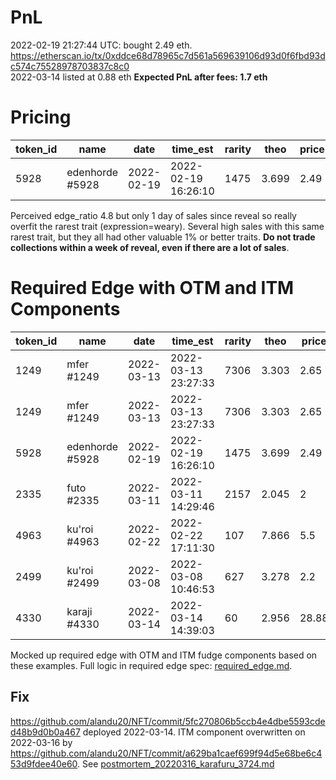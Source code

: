 # PnL
2022-02-19 21:27:44 UTC: bought 2.49 eth. https://etherscan.io/tx/0xddce68d78965c7d561a569639106d93d0f6fbd93dc574c75528978703837c8c0 \
2022-03-14 listed at 0.88 eth
**Expected PnL after fees: 1.7 eth**

# Pricing

| token_id | name | date | time_est | rarity | theo | price | edge | edge_ratio | rarest_trait | coeff | global_rarity | lvl | nxt_lvl_diff | lvl_1 | lvl_2 | lvl_3 | lvl_4 | lvl_5 | floor_price |
| --- | --- | --- | --- | --- | --- | --- | --- | --- | --- | --- | --- | --- | --- | --- | --- | --- | --- | --- | --- |
| 5928 | edenhorde #5928 | 2022-02-19 | 2022-02-19 16:26:10 | 1475 | 3.699 | 2.49 | 1.328 | 4.841 | expression_weary | 0.879 | 0.004 | 1 | 1.109 | 2.49 | 3.599 | 3.69 | 4 | 4.45 | 0.91 |

Perceived edge_ratio 4.8 but only 1 day of sales since reveal so really overfit the rarest trait (expression=weary). Several high sales with this same rarest trait, but they all had other valuable 1% or better traits. **Do not trade collections within a week of reveal, even if there are a lot of sales**.

# Required Edge with OTM and ITM Components

| token_id | name | date | time_est | rarity | theo | price | edge | edge_ratio | rarest_trait | coeff | global_rarity | lvl | nxt_lvl_diff | lvl_1 | lvl_2 | lvl_3 | lvl_4 | lvl_5 | floor_price | price_ratio | floor_price_ratio_edge | global_rarity_edge | rarest_trait_depth_edge | rarest_trait_liquidity_edge | rss_core_comp | itm_fudge_edge | itm_fudge_edge_floored | otm_fudge_edge | sum_required_edge | rss_requred_edge | sum_edge_ratio | rss_edge_ratio |
| --- | --- | --- | --- | --- | --- | --- | --- | --- | --- | --- | --- | --- | --- | --- | --- | --- | --- | --- | --- | --- | --- | --- | --- | --- | --- | --- | --- | --- | --- | --- | --- | --- |
| 1249 | mfer #1249 | 2022-03-13 | 2022-03-13 23:27:33 | 7306 | 3.303 | 2.65 | 0.219 | 0.915 | shirt_collared shirt green | -0.011 | 0.033 | 1 | 0.33 | 2.65 | 2.98 | 3.2 | 3.48 | 3.5 | 2.98 | 0.889261745 | 0.0889 | 0.033 | 0 | 0.2201 | 0.2396302332 | -0.234727321 | -0.234727321 | 0 | 0.1073 | 0.0482 | 2.0418 | 4.5411 |
| 1249 | mfer #1249 | 2022-03-13 | 2022-03-13 23:27:33 | 7306 | 3.303 | 2.65 | 0.219 | 0.915 | shirt_collared shirt green | -0.011 | 0.033 | 1 | 0.33 | 2.65 | 2.98 | 3.2 | 3.48 | 3.5 | 2.98 | 0.8 | 0.0800 | 0.033 | 0 | 0.2201 | 0.2364630714 | -0.4462871026 | -0.2340984407 | 0 | 0.0990 | 0.0334 | 2.2130 | 6.5653 |
| 5928 | edenhorde #5928 | 2022-02-19 | 2022-02-19 16:26:10 | 1475 | 3.699 | 2.49 | 1.328 | 4.841 | expression_weary | 0.879 | 0.004 | 1 | 1.109 | 2.49 | 3.599 | 3.69 | 4 | 4.45 | 0.91 | 2.736263736 | 0.2736 | 0.004 | 0 | -0.0198 | 0.2743693125 | 0 | 0 | 0.2681198072 | 0.5260 | 0.3836 | 2.5249 | 3.4617 |
| 2335 | futo #2335 | 2022-03-11 | 2022-03-11 14:29:46 | 2157 | 2.045 | 2 | 0.023 | 0.105 | headgear_bucket hat | 0 | 0.016 | 1 | 0.3 | 2 | 2.3 | 2.8 | 2.99 | 3 | 2.4 | 0.8333333333 | 0.0833 | 0.016 | 0 | 0.2079 | 0.2245912191 | -0.3646431136 | -0.2223453069 | 0 | 0.0849 | 0.0317 | 0.2708 | 0.7260 |
| 4963 | ku'roi #4963 | 2022-02-22 | 2022-02-22 17:11:30 | 107 | 7.866 | 5.5 | 0.867 | 4.277 | mouth_gold teeth | 1.108 | 0.005 | 1 | 3.388 | 5.5 | 8.888 | 9.99 | 12 | 20 | 2.8 | 1.964285714 | 0.1964 | 0.005 | 0 | -0.0191 | 0.1974146522 | 0 | 0 | 0.1238976598 | 0.3063 | 0.2331 | 2.8309 | 3.7199 |
| 2499 | ku'roi #2499 | 2022-03-08 | 2022-03-08 10:46:53 | 627 | 3.278 | 2.2 | 0.49 | 4.566 | headgear_hair white | 0.229 | 0.008 | 1 | 1.5 | 2.2 | 3.7 | 3.8 | 4 | 4.5 | 2.199 | 1.000454752 | 0.1000 | 0.008 | 0 | 0.0383 | 0.1074078549 | 0 | 0 | 0 | 0.1463 | 0.1074 | 3.3493 | 4.5620 |
| 4330 | karaji #4330 | 2022-03-14 | 2022-03-14 14:39:03 | 60 | 2.956 | 28.88 | -9.427 | -6.694 | base_goji |  | 0.013 | 6 | 0 | 13.73 | 15 | 18 | 19 | 23.88 | 2.75 | 10.50181818 | 1.0502 | 0.013 | 0.1791759469 | 0.9210 | 1.408353141 | 0 | 0 | 0 | 2.1634 | 1.4084 | -4.3575 | -6.6936 |

Mocked up required edge with OTM and ITM fudge components based on these examples. Full logic in required edge spec: [required_edge.md](../specs/required_edge.md).

## Fix
https://github.com/alandu20/NFT/commit/5fc270806b5ccb4e4dbe5593cded48b9d0b0a467 deployed 2022-03-14. ITM component overwritten on 2022-03-16 by https://github.com/alandu20/NFT/commit/a629ba1caef699f94d5e68be6c453d9fdee40e60. See [postmortem_20220316_karafuru_3724.md](postmortem/postmortem_20220316_karafuru_3724.md)
